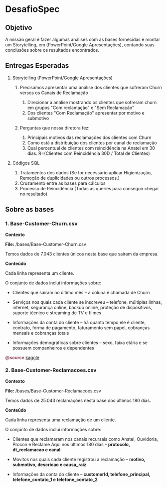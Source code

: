 # DesafioSpec

## Objetivo

A missão geral é fazer algumas análises com as bases fornecidas e montar um Storytelling, em (PowerPoint/Google Apresentações), contando suas conclusões sobre os resultados encontrados.

## Entregas Esperadas

1. Storytelling (PowerPoint/Google Apresentações)
    1. Precisamos apresentar uma análise dos clientes que sofreram Churn versos os Canais de Reclamação
        1. Direcionar a análise mostrando os clientes que sofreram churn em grupos "Com reclamação" e "Sem Reclamação"
        2. Dos clientes "Com Reclamação" apresentar por motivo e submotivo

    1. Perguntas que nossa diretora fez:
        1. Principais motivos das reclamações dos clientes com Churn
        2. Como está a distribuição dos clientes por canal de reclamação
        3. Qual percentual de clientes com reincidência na Anatel em 30 dias. R=(Clientes com Reincidência 30D / Total de Clientes)

2. Códigos SQL
    1. Tratamentos dos dados (Se for necessário aplicar Higienização, Remoção de duplicidades ou outros processos.)
    2. Cruzamento entre as bases para cálculos
    3. Processo de Reincidência (Todas as queries para conseguir chegar no resultado)

## Sobre as bases

### 1. Base-Customer-Churn.csv

**Contexto**

**File:** /bases/Base-Customer-Churn.csv

Temos dados de 7.043 clientes únicos nesta base que sairam da empresa.

**Conteúdo**

Cada linha representa um cliente.

O conjunto de dados inclui informações sobre:

- Clientes que saíram no último mês – a coluna é chamada de Churn

- Serviços nos quais cada cliente se inscreveu – telefone, múltiplas linhas, internet, segurança online, backup online, proteção de dispositivos, suporte técnico e streaming de TV e filmes

- Informações da conta do cliente – há quanto tempo ele é cliente, contrato, forma de pagamento, faturamento sem papel, cobranças mensais e cobranças totais

- Informações demográficas sobre clientes – sexo, faixa etária e se possuem companheiros e dependentes


<span style="color:rgb(151, 74, 104); font-weight:bold">@source</span> [kaggle](https://www.kaggle.com/datasets/blastchar/telco-customer-churn)

### 2. Base-Customer-Reclamacoes.csv

**Contexto**

**File:** /bases/Base-Customer-Reclamacoes.csv

Temos dados de 25.043 reclamações nesta base dos últimos 180 dias.

**Conteúdo**

Cada linha representa uma reclamação de um cliente.

O conjunto de dados inclui informações sobre:

- Clientes que reclamaram nos canais recursais como Anatel, Ouvidoria, Procon e Reclame Aqui nos últimos 180 dias 
 – **protocolo, dt_reclamacao e canal**.

- Movitos nos quais cada cliente registrou a reclamação – **motivo, submotivo, descricao e causa_raiz**

- Informações da conta do cliente – **customerId, telefone_principal, telefone_contato_1 e telefone_contato_2**